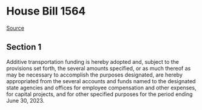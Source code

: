 # House Bill 1564

[Source](http://lawfilesext.leg.wa.gov/biennium/2021-22/Xml/Bills/House%20Bills/1564.xml)
## Section 1
Additive transportation funding is hereby adopted and, subject to the provisions set forth, the several amounts specified, or as much thereof as may be necessary to accomplish the purposes designated, are hereby appropriated from the several accounts and funds named to the designated state agencies and offices for employee compensation and other expenses, for capital projects, and for other specified purposes for the period ending June 30, 2023.

